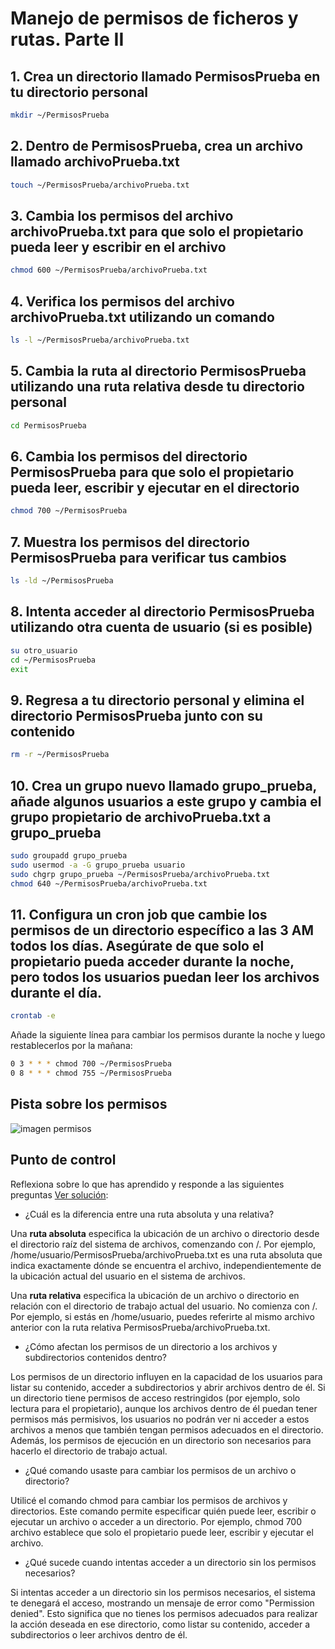 # Manejo de permisos de ficheros y rutas. Parte II

## 1. Crea un directorio llamado PermisosPrueba en tu directorio personal

~~~sh
mkdir ~/PermisosPrueba
~~~

## 2. Dentro de PermisosPrueba, crea un archivo llamado archivoPrueba.txt
 
~~~sh
touch ~/PermisosPrueba/archivoPrueba.txt

~~~

## 3. Cambia los permisos del archivo archivoPrueba.txt para que solo el propietario pueda leer y escribir en el archivo

~~~sh
chmod 600 ~/PermisosPrueba/archivoPrueba.txt

~~~

## 4. Verifica los permisos del archivo archivoPrueba.txt utilizando un comando

~~~sh
ls -l ~/PermisosPrueba/archivoPrueba.txt

~~~

## 5. Cambia la ruta al directorio PermisosPrueba utilizando una ruta relativa desde tu directorio personal

~~~sh
cd PermisosPrueba

~~~

## 6. Cambia los permisos del directorio PermisosPrueba para que solo el propietario pueda leer, escribir y ejecutar en el directorio

~~~sh
chmod 700 ~/PermisosPrueba

~~~

## 7. Muestra los permisos del directorio PermisosPrueba para verificar tus cambios

~~~sh
ls -ld ~/PermisosPrueba

~~~

## 8. Intenta acceder al directorio PermisosPrueba utilizando otra cuenta de usuario (si es posible)

~~~sh
su otro_usuario
cd ~/PermisosPrueba
exit
~~~

## 9. Regresa a tu directorio personal y elimina el directorio PermisosPrueba junto con su contenido

~~~sh
rm -r ~/PermisosPrueba
~~~

## 10. Crea un grupo nuevo llamado grupo_prueba, añade algunos usuarios a este grupo y cambia el grupo propietario de archivoPrueba.txt a grupo_prueba

~~~sh
sudo groupadd grupo_prueba
sudo usermod -a -G grupo_prueba usuario
sudo chgrp grupo_prueba ~/PermisosPrueba/archivoPrueba.txt
chmod 640 ~/PermisosPrueba/archivoPrueba.txt
~~~

## 11. Configura un cron job que cambie los permisos de un directorio específico a las 3 AM todos los días. Asegúrate de que solo el propietario pueda acceder durante la noche, pero todos los usuarios puedan leer los archivos durante el día.

~~~sh
crontab -e
~~~

Añade la siguiente línea para cambiar los permisos durante la noche y luego restablecerlos por la mañana:

~~~sh
0 3 * * * chmod 700 ~/PermisosPrueba
0 8 * * * chmod 755 ~/PermisosPrueba
~~~


## Pista sobre los permisos

![imagen permisos](https://gitlab.com/Nuria_Liano/skilly/-/raw/023ab0707fc4a6ff18f1cc831777c7a8fd94a70c/img/permisos.png)

## Punto de control
Reflexiona sobre lo que has aprendido y responde a las siguientes preguntas [Ver solución]():

- ¿Cuál es la diferencia entre una ruta absoluta y una relativa?

Una **ruta absoluta** especifica la ubicación de un archivo o directorio desde el directorio raíz del sistema de archivos, comenzando con /. Por ejemplo, /home/usuario/PermisosPrueba/archivoPrueba.txt es una ruta absoluta que indica exactamente dónde se encuentra el archivo, independientemente de la ubicación actual del usuario en el sistema de archivos.

Una **ruta relativa** especifica la ubicación de un archivo o directorio en relación con el directorio de trabajo actual del usuario. No comienza con /. Por ejemplo, si estás en /home/usuario, puedes referirte al mismo archivo anterior con la ruta relativa PermisosPrueba/archivoPrueba.txt.

- ¿Cómo afectan los permisos de un directorio a los archivos y subdirectorios contenidos dentro?

Los permisos de un directorio influyen en la capacidad de los usuarios para listar su contenido, acceder a subdirectorios y abrir archivos dentro de él. Si un directorio tiene permisos de acceso restringidos (por ejemplo, solo lectura para el propietario), aunque los archivos dentro de él puedan tener permisos más permisivos, los usuarios no podrán ver ni acceder a estos archivos a menos que también tengan permisos adecuados en el directorio. Además, los permisos de ejecución en un directorio son necesarios para hacerlo el directorio de trabajo actual.

- ¿Qué comando usaste para cambiar los permisos de un archivo o directorio?

Utilicé el comando chmod para cambiar los permisos de archivos y directorios. Este comando permite especificar quién puede leer, escribir o ejecutar un archivo o acceder a un directorio. Por ejemplo, chmod 700 archivo establece que solo el propietario puede leer, escribir y ejecutar el archivo.

- ¿Qué sucede cuando intentas acceder a un directorio sin los permisos necesarios?

Si intentas acceder a un directorio sin los permisos necesarios, el sistema te denegará el acceso, mostrando un mensaje de error como "Permission denied". Esto significa que no tienes los permisos adecuados para realizar la acción deseada en ese directorio, como listar su contenido, acceder a subdirectorios o leer archivos dentro de él.


